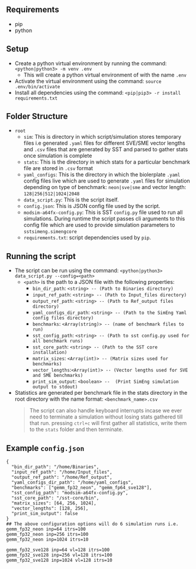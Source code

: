 ## Requirements

- pip
- python

## Setup

- Create a python virtual environment by running the command: `<python|python3> -m venv .env`
  - This will create a python virtual environment of with the name `.env`
- Activate the virtual environment using the command: `source .env/bin/activate`
- Install all dependencies using the command: `<pip|pip3> -r install requirements.txt`

## Folder Structure

- `root`
  - `sim`: This is directory in which script/simulation stores temporary files i.e generated `.yaml` files for different SVE/SME vector lengths and `.csv` files that are generated by SST and parsed to gather stats once simulation is complete
  - `stats`: This is the directory in which stats for a particular benchmark file are stored in `.csv` format
  - `yaml_configs`: This is the directory in which the biolerplate `.yaml` config files live which are used to generate `.yaml` files for simulation depending on type of benchmark: `neon|sve|sme` and vector length: `128|256|512|1024|2048`
  - `data_script.py`: This is the script itself.
  - `config.json`: This is JSON config file used by the script.
  - `modsim-a64fx-config.py`: This is SST `config.py` file used to run all simulations. During runtime the script passes cli arguments to this config file which are used to provide simulation parameters to `sstsimeng.simengcore`
  - `requirements.txt`: script dependencies used by `pip`.

## Running the script

- The script can be run using the command: `<python|python3> data_script.py --config=<path>`
  - `<path>` is the path to a JSON file with the following properties:
    - `bin_dir_path`: `<string> -- (Path to Binaries directory)`
    - `input_ref_path`: `<string> -- (Path to Input_files directory)`
    - `output_ref_path`: `<string> -- (Path to Ref_output files directory)`
    - `yaml_configs_dir_path`: `<string> -- (Path to the SimEng Yaml config files directory)`
    - `benchmarks`: `<Array(string)> -- (name of benchmark files to run)`
    - `sst_config_path`: `<string> -- (Path to sst config.py used for all benchmark runs)`
    - `sst_core_path`: `<string> -- (Path to the SST core installation)`
    - `matrix_sizes`: `<Array(int)> -- (Matrix sizes used for benchmarks)`
    - `vector_lengths`:`<Array(int)> -- (Vector lengths used for SVE and SME benchmarks)`
    - `print_sim_output`: `<boolean> --  (Print SimEng simulation output to stdout)`
- Statistics are generated per benchmark file in the stats directory in the root directory with the name format: `<benchmark_name>.csv`
  > The script can also handle keyboard interrupts incase we ever need to terminate a simulation without losing stats gathered till that run. pressing `ctrl+c` will first gather all statistics, write them to the `stats` folder and then terminate.

## Example `config.json`

```
{
  "bin_dir_path": "/home/Binaries",
  "input_ref_path": "/home/Input_files",
  "output_ref_path": "/home/Ref_output",
  "yaml_configs_dir_path": "/home/yaml_configs",
  "benchmarks": ["gemm_fp32_neon", "gemm_fp64_sve128"],
  "sst_config_path": "modsim-a64fx-config.py",
  "sst_core_path": "/sst-core/bin",
  "matrix_sizes": [64, 256, 1024],
  "vector_lengths": [128, 256],
  "print_sim_output": false
}
## The above configuration options will do 6 simulation runs i.e.
gemm_fp32_neon inp=64 itrs=100
gemm_fp32_neon inp=256 itrs=100
gemm_fp32_neon inp=1024 itrs=10

gemm_fp32_sve128 inp=64 vl=128 itrs=100
gemm_fp32_sve128 inp=256 vl=128 itrs=100
gemm_fp32_sve128 inp=1024 vl=128 itrs=10
```

